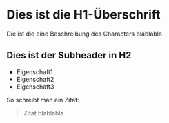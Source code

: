 # Dies ist die H1-Überschrift

Die ist die eine Beschreibung des Characters blablabla


## Dies ist der Subheader in H2

* Eigenschaft1
* Eigenschaft2
* Eigenschaft3

So schreibt man ein Zitat:
> Zitat blablabla

